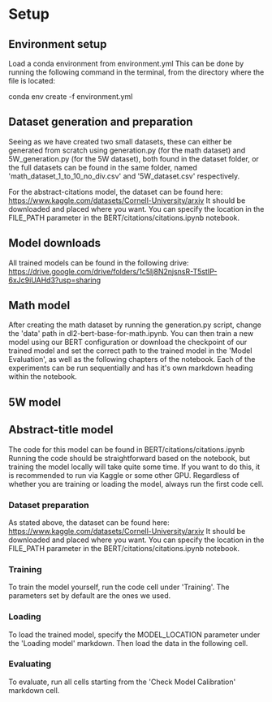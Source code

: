 # Setup

## Environment setup
Load a conda environment from environment.yml
This can be done by running the following command in the terminal, from the directory where the file is located:

conda env create -f environment.yml


## Dataset generation and preparation
Seeing as we have created two small datasets, these can either be generated from scratch using generation.py (for the math dataset) and 5W_generation.py (for the 5W dataset), both found in the dataset folder, or the full datasets can be found in the same folder, named 'math_dataset_1_to_10_no_div.csv' and '5W_dataset.csv' respectively.

For the abstract-citations model, the dataset can be found here: https://www.kaggle.com/datasets/Cornell-University/arxiv 
It should be downloaded and placed where you want. You can specify the location in the FILE_PATH parameter in the BERT/citations/citations.ipynb notebook.

## Model downloads
All trained models can be found in the following drive: https://drive.google.com/drive/folders/1c5Ij8N2njsnsR-T5stIP-6xJc9iUAHd3?usp=sharing


## Math model
After creating the math dataset by running the generation.py script, change the 'data' path in dl2-bert-base-for-math.ipynb. You can then train a new model using our BERT configuration or download the checkpoint of our trained model and set the correct path to the trained model in the 'Model Evaluation', as well as the following chapters of the notebook. Each of the experiments can be run sequentially and has it's own markdown heading within the notebook.

## 5W model

## Abstract-title model
The code for this model can be found in BERT/citations/citations.ipynb 
Running the code should be straightforward based on the notebook, but training the model locally will take quite some time. If you want to do this, it is recommended to run via Kaggle or some other GPU. Regardless of whether you are training or loading the model, always run the first code cell.


### Dataset preparation
As stated above, the dataset can be found here: https://www.kaggle.com/datasets/Cornell-University/arxiv 
It should be downloaded and placed where you want. You can specify the location in the FILE_PATH parameter in the BERT/citations/citations.ipynb notebook.

### Training
To train the model yourself, run the code cell under 'Training'. The parameters set by default are the ones we used.

### Loading
To load the trained model, specify the MODEL_LOCATION parameter under the 'Loading model' markdown. Then load the data in the following cell.

### Evaluating
To evaluate, run all cells starting from the 'Check Model Calibration' markdown cell.


